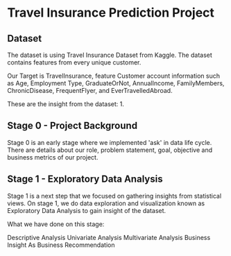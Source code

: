 # Travel Insurance Prediction Project

## Dataset

The dataset is using Travel Insurance Dataset from Kaggle. The dataset contains features from every unique customer. 

Our Target is TravelInsurance, feature Customer account information such as Age, Employment Type, GraduateOrNot, AnnualIncome, FamilyMembers, ChronicDisease, FrequentFlyer, and EverTravelledAbroad.

These are the insight from the dataset:
1. 

## Stage 0 - Project Background

Stage 0 is an early stage where we implemented 'ask' in data life cycle. There are details about our role, problem statement, goal, objective and business metrics of our project.


## Stage 1 - Exploratory Data Analysis

Stage 1 is a next step that we focused on gathering insights from statistical views.
On stage 1, we do data exploration and visualization known as Exploratory Data Analysis to gain insight of the dataset. 

What we have done on this stage:

Descriptive Analysis
Univariate Analysis
Multivariate Analysis
Business Insight As Business Recommendation
